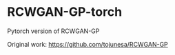 # RCWGAN-GP-torch
Pytorch version of RCWGAN-GP

Original work: https://github.com/tojunesa/RCWGAN-GP
